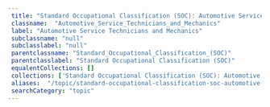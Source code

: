 ```yaml
--- 
 title: "Standard Occupational Classification (SOC): Automotive Service Technicians and Mechanics" 
 classname:  "Automotive_Service_Technicians_and_Mechanics" 
 label: "Automotive Service Technicians and Mechanics" 
 subclassname: "null" 
 subclasslabel: "null" 
 parentclassname: "Standard_Occupational_Classification_(SOC)" 
 parentclasslabel: "Standard Occupational Classification (SOC)" 
 equalentCollections: [] 
 collections: ['Standard Occupational Classification (SOC): Automotive Service Technicians and Mechanics']
 aliases:  "/topic/standard-occupational-classification-soc-automotive-service-technicians-and-mechanics"  
 searchCategory: "topic" 
---
```

